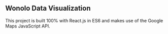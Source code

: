 ## Wonolo Data Visualization
This project is built 100% with React.js in ES6 and makes use of the
Google Maps JavaScript API.
